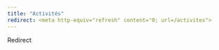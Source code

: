 ```yaml
---
title: "Activités"
redirect: <meta http-equiv="refresh" content="0; url=/activites">
---
```

Redirect